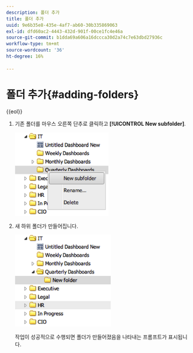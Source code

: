 ```yaml
---
description: 폴더 추가
title: 폴더 추가
uuid: 9e6b35e8-435e-4af7-ab60-30b335869063
exl-id: dfd60ac2-4443-432d-901f-00ce1fc4e46a
source-git-commit: b1dda69a606a16dccca30d2a74c7e63dbd27936c
workflow-type: tm+mt
source-wordcount: '36'
ht-degree: 16%

---
```


# 폴더 추가{#adding-folders}

{{eol}}

1. 기존 폴더를 마우스 오른쪽 단추로 클릭하고 **[!UICONTROL New subfolder]**.

   ![](assets/new_subfolder_1.png)

1. 새 하위 폴더가 만들어집니다.

   ![](assets/new_subfolder_2.png)

   작업이 성공적으로 수행되면 폴더가 만들어졌음을 나타내는 프롬프트가 표시됩니다.
